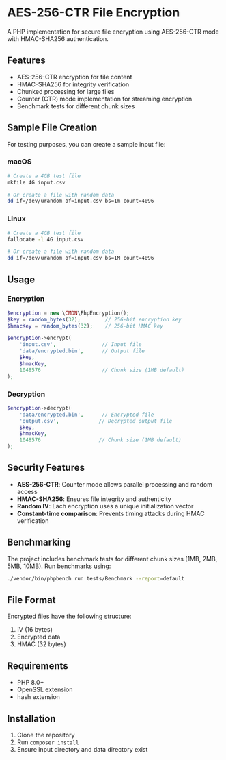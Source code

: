 # AES-256-CTR File Encryption

A PHP implementation for secure file encryption using AES-256-CTR mode with HMAC-SHA256 authentication.

## Features

- AES-256-CTR encryption for file content
- HMAC-SHA256 for integrity verification
- Chunked processing for large files
- Counter (CTR) mode implementation for streaming encryption
- Benchmark tests for different chunk sizes

## Sample File Creation

For testing purposes, you can create a sample input file:

### macOS
```bash
# Create a 4GB test file
mkfile 4G input.csv

# Or create a file with random data
dd if=/dev/urandom of=input.csv bs=1m count=4096
```

### Linux
```bash
# Create a 4GB test file
fallocate -l 4G input.csv

# Or create a file with random data
dd if=/dev/urandom of=input.csv bs=1M count=4096
```

## Usage

### Encryption

```php
$encryption = new \CMDN\PhpEncryption();
$key = random_bytes(32);        // 256-bit encryption key
$hmacKey = random_bytes(32);    // 256-bit HMAC key

$encryption->encrypt(
    'input.csv',               // Input file
    'data/encrypted.bin',      // Output file
    $key,
    $hmacKey,
    1048576                    // Chunk size (1MB default)
);
```

### Decryption

```php
$encryption->decrypt(
    'data/encrypted.bin',      // Encrypted file
    'output.csv',             // Decrypted output file
    $key,
    $hmacKey,
    1048576                   // Chunk size (1MB default)
);
```

## Security Features

- **AES-256-CTR**: Counter mode allows parallel processing and random access
- **HMAC-SHA256**: Ensures file integrity and authenticity
- **Random IV**: Each encryption uses a unique initialization vector
- **Constant-time comparison**: Prevents timing attacks during HMAC verification

## Benchmarking

The project includes benchmark tests for different chunk sizes (1MB, 2MB, 5MB, 10MB). Run benchmarks using:

```bash
./vendor/bin/phpbench run tests/Benchmark --report=default
```

## File Format

Encrypted files have the following structure:
1. IV (16 bytes)
2. Encrypted data
3. HMAC (32 bytes)

## Requirements

- PHP 8.0+
- OpenSSL extension
- hash extension

## Installation

1. Clone the repository
2. Run `composer install`
3. Ensure input directory and data directory exist

